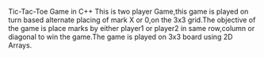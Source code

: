 Tic-Tac-Toe Game in C++
This is two player Game,this game is played on turn based alternate placing of mark X or 0,on the 3x3 grid.The objective of the game is place marks by either player1 or player2
in same row,column or diagonal to win the game.The game is played on 3x3 board using 2D Arrays.
